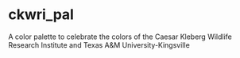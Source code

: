 # ckwri_pal
A color palette to celebrate the colors of the Caesar Kleberg Wildlife Research Institute and Texas A&amp;M University-Kingsville
